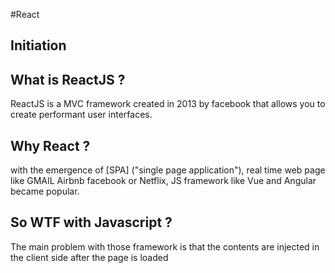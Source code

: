 #React

## Initiation

## What is ReactJS ?
ReactJS is a MVC framework created in 2013 by facebook that allows you to create performant user interfaces.

## Why React ?

with the emergence of [SPA] ("single page application"), real time web page like GMAIL Airbnb facebook or Netflix, JS framework like Vue and Angular became popular.

## So WTF with Javascript ?

The main problem with those framework is that the contents are injected in the client side after the page is loaded

